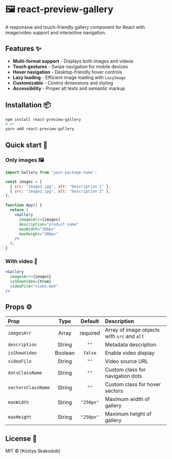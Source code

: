# 🖼️  react-preview-gallery

A responsive and touch-friendly gallery component for React with image/video support and interactive navigation.

## Features ✨

- **Multi-format support** - Displays both images and videos
- **Touch gestures** - Swipe navigation for mobile devices
- **Hover navigation** - Desktop-friendly hover controls
- **Lazy loading** - Efficient image loading with `LazyImage`
- **Customizable** - Control dimensions and styling
- **Accessibility** - Proper alt texts and semantic markup

## Installation 📦

```bash
npm install react-preview-gallery
# or
yarn add react-preview-gallery
```

## Quick start 🚀

### Only images 🖼️
```jsx
import Gallery from 'your-package-name';

const images = [
  { src: "image1.jpg", alt: "Description 1" },
  { src: "image2.jpg", alt: "Description 2" },
];

function App() {
  return (
    <Gallery 
      imagesArr={images}
      description="product name"
      maxWidth="300px"
      maxHeight="300px"
    />
  );
}
```
### With video 🎥

```jsx
<Gallery
  imagesArr={images}
  isShowVideo={true}
  videoFile="video.mp4"
/>
```

## Props ⚙️

|       Prop         |   Type   |  Default  |                Description                  |
|:-------------------|:--------:|:---------:|:--------------------------------------------|
| `imagesArr`        | Array    | required  | Array of image objects with `src` and `alt` |
| `description`      | String   | `""`      | Metadata description                        |
| `isShowVideo`      | Boolean  | `false`   | Enable video display                        |
| `videoFile`        | String   | `""`      | Video source URL                            |
| `dotsClassName`    | String   | `""`      | Custom class for navigation dots            |
| `sectorsClassName` | String   | `""`      | Custom class for hover sectors              |
| `maxWidth`         | String   | `"250px"` | Maximum width of gallery                    |
| `maxHeight`        | String   | `"250px"` | Maximum height of gallery                   |

## License 📄
MIT © [Kostya Skakodub]